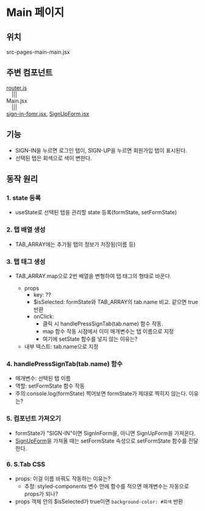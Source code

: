 # Main 페이지

## 위치

src-pages-main-main.jsx

## 주변 컴포넌트

[router.js](./summary1_file_router.md)  
&emsp;|||  
Main.jsx  
&emsp;|||  
[sign-in-fomr.jsx](./summary3_SignIn.md), [SignUpForm.jsx](./summary4_SignUp.md)

## 기능

-   SIGN-IN을 누르면 로그인 탭이, SIGN-UP을 누르면 회원가입 탭이 표시된다.
-   선택된 탭은 회색으로 색이 변한다.

## 동작 원리

### 1. state 등록

-   useState로 선택된 탭을 관리할 state 등록(formState, setFormState)

### 2. 탭 배열 생성

-   TAB_ARRAY에는 추가될 탭의 정보가 저장됨(이름 등)

### 3. 탭 태그 생성

-   TAB_ARRAY.map으로 2번 배열을 변형하여 탭 태그의 형태로 바꾼다.

    -   props
        -   key: ??
        -   $isSelected: formState와 TAB_ARRAY의 tab.name 비교. 같으면 true 반환
        -   onClick:
            -   클릭 시 handlePressSignTab(tab.name) 함수 작동.
            -   map 함수 작동 시점에서 이미 매개변수는 탭 이름으로 지정
            -   여기에 setState 함수를 넣지 않는 이유는?
    -   내부 텍스트: tab.name으로 지정

### 4. handlePressSignTab(tab.name) 함수

-   매개변수: 선택된 탭 이름
-   역할: setFormState 함수 작동
-   주의:console.log(formState) 찍어보면 formState가 제대로 찍히지 않는다. 이유는?

### 5. 컴포넌트 가져오기

-   formState가 "SIGN-IN"이면 SignInForm을, 아니면 SignUpForm을 가져온다.
-   [SignUpForm](./summary4_SignUp.md)을 가져올 때는 setFormState 속성으로 setFormState 함수를 전달한다.

### 6. S.Tab CSS

-   props: 이걸 이름 바꿔도 작동하는 이유는?
    -   추정: styled-components 변수 안에 함수를 적으면 매개변수는 자동으로 props가 되나?
-   props 객체 안의 $isSelected가 true이면 `background-color: #회색` 반환
